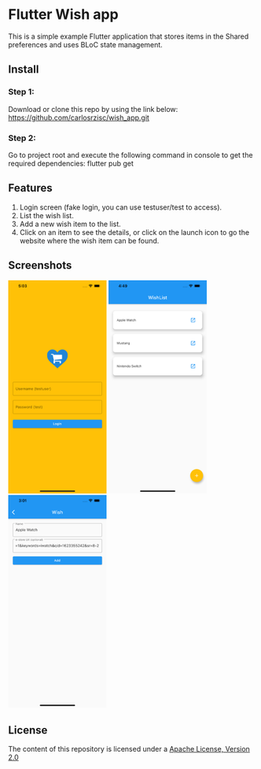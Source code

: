 # Flutter Wish app

This is a simple example Flutter application that stores items in the Shared preferences and uses BLoC state management.

## Install
### Step 1:
Download or clone this repo by using the link below:
https://github.com/carlosrzisc/wish_app.git

### Step 2:
Go to project root and execute the following command in console to get the required dependencies:
flutter pub get

## Features
1. Login screen (fake login, you can use testuser/test to access).
2. List the wish list.
3. Add a new wish item to the list.
4. Click on an item to see the details, or click on the launch icon to go the website where the wish item can be found.

## Screenshots
<img src="./sc1.png" alt="Screenshot1" width="200px">
<img src="./sc2.png" alt="Screenshot2" width="200px">
<img src="./sc3.png" alt="Screenshot3" width="200px">

## License
The content of this repository is licensed under a [Apache License, Version 2.0](http://www.apache.org/licenses/LICENSE-2.0)

